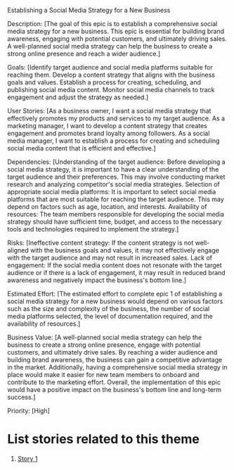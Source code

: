  Establishing a Social Media Strategy for a New Business

Description: [The goal of this epic is to establish a comprehensive social media strategy for a new business. This epic is essential for building brand awareness, engaging with potential customers, and ultimately driving sales. A well-planned social media strategy can help the business to create a strong online presence and reach a wider audience.]

Goals: [Identify target audience and social media platforms suitable for reaching them.
        Develop a content strategy that aligns with the business goals and values.
        Establish a process for creating, scheduling, and publishing social media content.
        Monitor social media channels to track engagement and adjust the strategy as needed.]

User Stories: [As a business owner, I want a social media strategy that effectively promotes my products and services to my target audience.
As a marketing manager, I want to develop a content strategy that creates engagement and promotes brand loyalty among followers.
As a social media manager, I want to establish a process for creating and scheduling social media content that is efficient and effective.]

Dependencies: [Understanding of the target audience: Before developing a social media strategy, it is important to have a clear understanding of the target audience and their preferences. This may involve conducting market research and analyzing competitor's social media strategies.
Selection of appropriate social media platforms: It is important to select social media platforms that are most suitable for reaching the target audience. This may depend on factors such as age, location, and interests.
Availability of resources: The team members responsible for developing the social media strategy should have sufficient time, budget, and access to the necessary tools and technologies required to implement the strategy.]

Risks: [Ineffective content strategy: If the content strategy is not well-aligned with the business goals and values, it may not effectively engage with the target audience and may not result in increased sales.
Lack of engagement: If the social media content does not resonate with the target audience or if there is a lack of engagement, it may result in reduced brand awareness and negatively impact the business's bottom line.]

Estimated Effort: [The estimated effort to complete epic 1 of establishing a social media strategy for a new business would depend on various factors such as the size and complexity of the business, the number of social media platforms selected, the level of documentation required, and the availability of resources.]

Business Value: [A well-planned social media strategy can help the business to create a strong online presence, engage with potential customers, and ultimately drive sales. By reaching a wider audience and building brand awareness, the business can gain a competitive advantage in the market. Additionally, having a comprehensive social media strategy in place would make it easier for new team members to onboard and contribute to the marketing effort. Overall, the implementation of this epic would have a positive impact on the business's bottom line and long-term success.]

Priority: [High]

# List stories related to this theme
1. [Story 1](documentation/templates/theme/initiatives/epics/stories/story_template.md)
